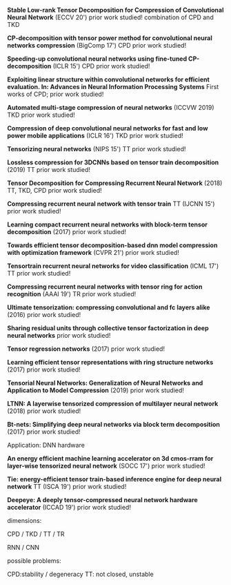 **Stable Low-rank Tensor Decomposition for Compression of Convolutional Neural Network** (ECCV 20')   prior work studied! combination of CPD and TKD

**CP-decomposition with tensor power method for convolutional neural networks compression** (BigComp 17') CPD prior work studied!

**Speeding-up convolutional neural networks using fine-tuned CP-decomposition** (ICLR 15') CPD prior work studied!

**Exploiting linear structure within convolutional networks for efficient evaluation. In: Advances in Neural Information Processing Systems** First works of CPD; prior work studied!

**Automated multi-stage compression of neural networks** (ICCVW 2019) TKD prior work studied!

**Compression of deep convolutional neural networks for fast and low power mobile applications** (ICLR 16') TKD prior work studied!

**Tensorizing neural networks** (NIPS 15') TT prior work studied!

**Lossless compression for 3DCNNs based on tensor train decomposition** (2019) TT  prior work studied!

**Tensor Decomposition for Compressing Recurrent Neural Network** (2018) TT, TKD, CPD prior work studied!

**Compressing recurrent neural network with tensor train** TT (IJCNN 15') prior work studied!

**Learning compact recurrent neural networks with block-term tensor decomposition** (2017) prior work studied!

**Towards efficient tensor decomposition-based dnn model compression with optimization framework** (CVPR 21') prior work studied! 

**Tensortrain recurrent neural networks for video classification** (ICML 17') TT prior work studied!

**Compressing recurrent neural networks with tensor ring for action recognition** (AAAI 19') TR prior work studied!

**Ultimate tensorization: compressing convolutional and fc layers alike** (2016) prior work studied!

**Sharing residual units through collective tensor factorization in deep neural networks** prior work studied!

**Tensor regression networks** (2017) prior work studied!

**Learning efficient tensor representations with ring structure networks** (2017) prior work studied!

**Tensorial Neural Networks: Generalization of Neural Networks and Application to Model Compression** (2019) prior work studied!

**LTNN: A layerwise tensorized compression of multilayer neural network** (2018) prior work studied!

**Bt-nets: Simplifying deep neural networks via block term decomposition** (2017) prior work studied!

Application: DNN hardware

**An energy efficient machine learning accelerator on 3d cmos-rram for layer-wise tensorized neural network** (SOCC 17') prior work studied!

**Tie: energy-efficient tensor train-based inference engine for deep neural network** TT (ISCA 19') prior work studied!

**Deepeye: A deeply tensor-compressed neural network hardware accelerator** (ICCAD 19') prior work studied!


dimensions:

CPD / TKD / TT / TR

RNN / CNN

possible problems:

CPD:stability / degeneracy
TT: not closed, unstable
